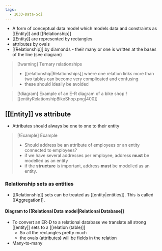 ```yaml
---
tags:
  - 1033-Data-Sci
---
```

- A form of conceptual data model which models data and constraints as [[Entity]] and [[Relationship]]
- [[Entity]] are represented by rectangles
- attributes by ovals
- [[Relationship]] by diamonds - their many or one is written at the bases of the line (see diagram)

> [!warning] Ternary relationships
> - [[relationship|Relationships]] where one relation links more than two tables can become very complicated and confusing
> - these should ideally be avoided

> [!diagram] Example of an E-R diagram of a bike shop
> ![[entityRelationshipBikeShop.png|400]]
## [[Entity]] vs attribute
- Attributes should always be one to one to their entity

>[!Example] Example
>- Should address be an attribute of employees or an entity connected to employees?
>- if we have several addresses per employee, address **must** be modelled as an entity
>- if the **structure** is important, address **must** be modelled as an entity.

### Relationship sets as entities
- [[Relationship]] sets can be treated as [[entity|entities]]. This is called [[Aggregation]].

#### Diagram to [[Relational Data model|Relational Database]]
- To convert an ER-D to a relational database we translate all strong [[entity]] sets to a [[relation (table)]]
	- So all the rectangles pretty much
	- the ovals (attributes) will be fields in the relation
- Many-to-many 
